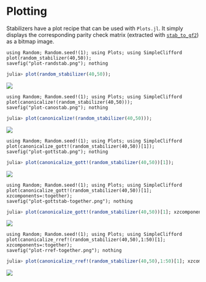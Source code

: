 # Plotting

Stabilizers have a plot recipe that can be used with `Plots.jl`. It simply displays the corresponding parity check matrix (extracted with [`stab_to_gf2`](@ref)) as a bitmap image.

```@eval
using Random; Random.seed!(1); using Plots; using SimpleClifford
plot(random_stabilizer(40,50));
savefig("plot-randstab.png"); nothing
```

```julia
julia> plot(random_stabilizer(40,50));
```

![](plot-randstab.png)

```@eval
using Random; Random.seed!(1); using Plots; using SimpleClifford
plot(canonicalize!(random_stabilizer(40,50)));
savefig("plot-canostab.png"); nothing
```

```julia
julia> plot(canonicalize!(random_stabilizer(40,50)));
```

![](plot-canostab.png)

```@eval
using Random; Random.seed!(1); using Plots; using SimpleClifford
plot(canonicalize_gott!(random_stabilizer(40,50))[1]);
savefig("plot-gottstab.png"); nothing
```

```julia
julia> plot(canonicalize_gott!(random_stabilizer(40,50))[1]);
```

![](plot-gottstab.png)


```@eval
using Random; Random.seed!(1); using Plots; using SimpleClifford
plot(canonicalize_gott!(random_stabilizer(40,50))[1]; xzcomponents=:together);
savefig("plot-gottstab-together.png"); nothing
```

```julia
julia> plot(canonicalize_gott!(random_stabilizer(40,50))[1]; xzcomponents=:together);
```

![](plot-gottstab-together.png)

```@eval
using Random; Random.seed!(1); using Plots; using SimpleClifford
plot(canonicalize_rref!(random_stabilizer(40,50),1:50)[1]; xzcomponents=:together);
savefig("plot-rref-together.png"); nothing
```

```julia
julia> plot(canonicalize_rref!(random_stabilizer(40,50),1:50)[1]; xzcomponents=:together);
```

![](plot-rref-together.png)
